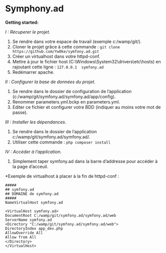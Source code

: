 # **Symphony.ad** #

**Getting started:**

*I : Récuperer le projet.*

1.	Se rendre dans votre espace de travail (exemple c:/wamp/git/).
2.	Cloner le projet grâce à cette commande : `git clone https://github.com/Yw0ke/symfony.ad.git`
3.	Créer un virtualhost dans votre httpd-conf.
4.	Mettre à jour le fichier host (C:\Windows\System32\drivers\etc\hosts) en rajoutant cette ligne : 
    `127.0.0.1	symfony.ad`
5.	Redémarrer apache.

*II : Configurer la base de données du projet.*

1.	Se rendre dans le dossier de configuration de l’application (c:/wamp/git/symfony.ad/symfony.ad/app/config).
2.	Renommer parameters.yml.bckp en parameters.yml.
3.	Editer ce fichier et configurer votre BDD (indiquer au moins votre mot de passe).


*III : Installer les dépendances.*


1.	Se rendre dans le dossier de l’application c:/wamp/git/symfony.ad/symfony.ad/.
2.	Utiliser cette commande : `php composer install`


*IV : Accéder à l’application.*


1. Simplement taper symfony.ad dans la barre d’addresse pour accéder à la page d’acceuil.



*Exemple de virtualhost à placer à la fin de httpd-conf : 


    #####
    ## symfony.ad 
    ## DOMAINE de symfony.ad  
    #####
    NameVirtualHost symfony.ad
    
    <VirtualHost symfony.ad>
    DocumentRoot C:/wamp/git/symfony.ad/symfony.ad/web
    ServerName symfony.ad
    <Directory "C:/wamp/git/symfony.ad/symfony.ad/web">
    DirectoryIndex app_dev.php
    AllowOverride All
    Allow from All
    </Directory>
    </VirtualHost>
